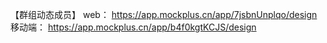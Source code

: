 【群组动态成员】
web： 
https://app.mockplus.cn/app/7jsbnUnplqo/design
移动端： 
https://app.mockplus.cn/app/b4f0kgtKCJS/design

